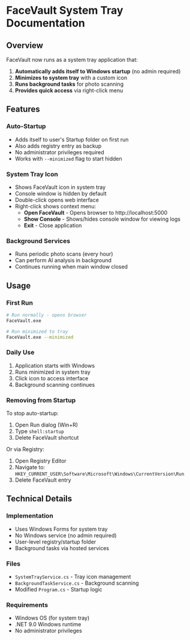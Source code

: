 # FaceVault System Tray Documentation

## Overview

FaceVault now runs as a system tray application that:
1. **Automatically adds itself to Windows startup** (no admin required)
2. **Minimizes to system tray** with a custom icon
3. **Runs background tasks** for photo scanning
4. **Provides quick access** via right-click menu

## Features

### Auto-Startup
- Adds itself to user's Startup folder on first run
- Also adds registry entry as backup
- No administrator privileges required
- Works with `--minimized` flag to start hidden

### System Tray Icon
- Shows FaceVault icon in system tray
- Console window is hidden by default
- Double-click opens web interface
- Right-click shows context menu:
  - **Open FaceVault** - Opens browser to http://localhost:5000
  - **Show Console** - Shows/hides console window for viewing logs
  - **Exit** - Close application

### Background Services
- Runs periodic photo scans (every hour)
- Can perform AI analysis in background
- Continues running when main window closed

## Usage

### First Run
```bash
# Run normally - opens browser
FaceVault.exe

# Run minimized to tray
FaceVault.exe --minimized
```

### Daily Use
1. Application starts with Windows
2. Runs minimized in system tray
3. Click icon to access interface
4. Background scanning continues

### Removing from Startup
To stop auto-startup:
1. Open Run dialog (Win+R)
2. Type `shell:startup`
3. Delete FaceVault shortcut

Or via Registry:
1. Open Registry Editor
2. Navigate to: `HKEY_CURRENT_USER\Software\Microsoft\Windows\CurrentVersion\Run`
3. Delete FaceVault entry

## Technical Details

### Implementation
- Uses Windows Forms for system tray
- No Windows service (no admin required)
- User-level registry/startup folder
- Background tasks via hosted services

### Files
- `SystemTrayService.cs` - Tray icon management
- `BackgroundTaskService.cs` - Background scanning
- Modified `Program.cs` - Startup logic

### Requirements
- Windows OS (for system tray)
- .NET 9.0 Windows runtime
- No administrator privileges